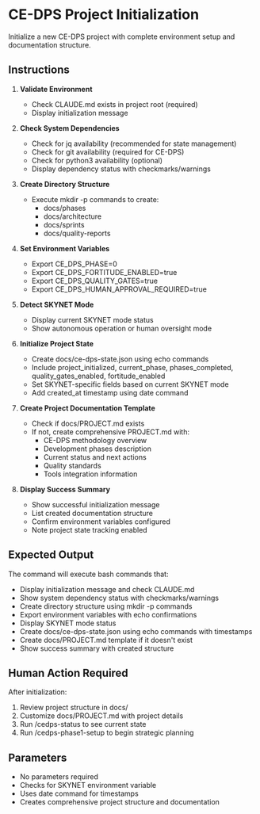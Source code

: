 # CE-DPS Project Initialization

Initialize a new CE-DPS project with complete environment setup and documentation structure.

## Instructions

1. **Validate Environment**
   - Check CLAUDE.md exists in project root (required)
   - Display initialization message

2. **Check System Dependencies**
   - Check for jq availability (recommended for state management)
   - Check for git availability (required for CE-DPS)
   - Check for python3 availability (optional)
   - Display dependency status with checkmarks/warnings

3. **Create Directory Structure**
   - Execute mkdir -p commands to create:
     - docs/phases
     - docs/architecture  
     - docs/sprints
     - docs/quality-reports

4. **Set Environment Variables**
   - Export CE_DPS_PHASE=0
   - Export CE_DPS_FORTITUDE_ENABLED=true
   - Export CE_DPS_QUALITY_GATES=true
   - Export CE_DPS_HUMAN_APPROVAL_REQUIRED=true

5. **Detect SKYNET Mode**
   - Display current SKYNET mode status
   - Show autonomous operation or human oversight mode

6. **Initialize Project State**
   - Create docs/ce-dps-state.json using echo commands
   - Include project_initialized, current_phase, phases_completed, quality_gates_enabled, fortitude_enabled
   - Set SKYNET-specific fields based on current SKYNET mode
   - Add created_at timestamp using date command

7. **Create Project Documentation Template**
   - Check if docs/PROJECT.md exists
   - If not, create comprehensive PROJECT.md with:
     - CE-DPS methodology overview
     - Development phases description
     - Current status and next actions
     - Quality standards
     - Tools integration information

8. **Display Success Summary**
   - Show successful initialization message
   - List created documentation structure
   - Confirm environment variables configured
   - Note project state tracking enabled

## Expected Output

The command will execute bash commands that:
- Display initialization message and check CLAUDE.md
- Show system dependency status with checkmarks/warnings
- Create directory structure using mkdir -p commands
- Export environment variables with echo confirmations
- Display SKYNET mode status
- Create docs/ce-dps-state.json using echo commands with timestamps
- Create docs/PROJECT.md template if it doesn't exist
- Show success summary with created structure

## Human Action Required

After initialization:
1. Review project structure in docs/
2. Customize docs/PROJECT.md with project details
3. Run /cedps-status to see current state
4. Run /cedps-phase1-setup to begin strategic planning

## Parameters
- No parameters required
- Checks for SKYNET environment variable
- Uses date command for timestamps
- Creates comprehensive project structure and documentation